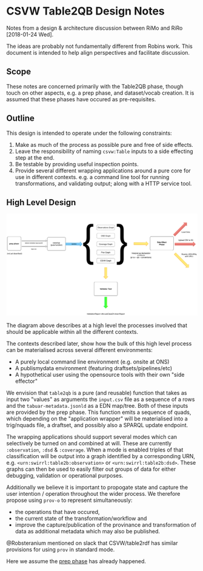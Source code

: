 # CSVW Table2QB Design Notes

Notes from a design & architecture discussion between RiMo and RiRo [2018-01-24 Wed].

The ideas are probably not fundamentally different from Robins work.
This document is intended to help align perspectives and facilitate
discussion.

## Scope

These notes are concerned primarily with the Table2QB phase, though
touch on other aspects, e.g. a prep phase, and dataset/vocab creation.
It is assumed that these phases have occured as pre-requisites.


## Outline

This design is intended to operate under the following constraints:

1. Make as much of the process as possible pure and free of side effects.
2. Leave the responsibility of naming `csvw:Table` inputs to a side
   effecting step at the end.
3. Be testable by providing useful inspection points.
4. Provide several different wrapping applications around a pure core
   for use in different contexts.  e.g. a command line tool for
   running transformations, and validating output; along with a HTTP
   service tool.

## High Level Design

![table2qb overview](img/table2qb-overview-1.svg)

The diagram above describes at a high level the processes involved
that should be applicable within all the different contexts.

The contexts described later, show how the bulk of this high level
process can be materialised across several different environments:

- A purely local command line environment (e.g. onsite at ONS)
- A publismydata environment (featuring draftsets/pipelines/etc)
- A hypothetical user using the opensource tools with their own "side
  effector"

We envision that `table2qb` is a pure (and reusable) function that
takes as input two "values" as arguments the `input.csv` file as a
sequence of a rows and the `tabuar-metadata.jsonld` as a EDN map/tree.
Both of these inputs are provided by the prep phase.  This function
emits a sequence of quads, which depending on the "application
wrapper" will be materialised into a trig/nquads file, a draftset, and
possibly also a SPARQL update endpoint.

The wrapping applications should support several modes which can
selectively be turned on and combined at will.  These are currently
`:observation`, `:dsd` & `:coverage`.  When a mode is enabled triples
of that classification will be output into a graph identified by a
corresponding URN, e.g. `<urn:swirrl:table2b:observation>` or
`<urn:swirrl:table2b:dsd>`.  These graphs can then be used to easily
filter out groups of data for either debugging, validation or
operational purposes.

Additionally we believe it is important to propogate state and capture
the user intention / operation throughout the wider process.  We
therefore propose using `prov-o` to represent simultaneously:

- the operations that have occured, 
- the current state of the transformation/workflow and
- improve the capture/publication of the provinance and transformation
  of data as additional metadata which may also be published.

@Robsteranium mentioned on slack that CSVW/table2rdf has similar
provisions for using `prov` in standard mode.

Here we assume the [prep phase](#prep-phase) has already happened.  

